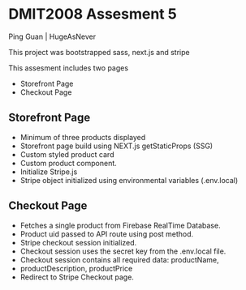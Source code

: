 # DMIT2008 Assesment 5
Ping Guan | HugeAsNever


This project was bootstrapped sass, next.js and stripe

This assesment includes two pages

- Storefront Page
- Checkout Page


## Storefront Page

 - Minimum of three products displayed
 - Storefront page build using NEXT.js getStaticProps (SSG)
 - Custom styled product card
 - Custom product component.
 - Initialize Stripe.js
 - Stripe object initialized using environmental variables (.env.local)





## Checkout Page

 - Fetches a single product from Firebase RealTime Database.
 - Product uid passed to API route using post method.
 - Stripe checkout session initialized.
 - Checkout session uses the secret key from the .env.local file.
 - Checkout session contains all required data: productName,
 - productDescription, productPrice
 - Redirect to Stripe Checkout page.


